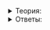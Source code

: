 <details>
<summary>Теория:</summary>

# Проверьте себя

----------

Выберите верные утверждения

-   Ошибки компиляции затрудняют жизнь разработчика. Чем лучше компилятор, тем вероятнее, что он соберёт программу без ошибок и предупреждений.
    
-   Каждая ошибка выявляется либо при компиляции, либо при тестировании.
    
-   Ошибка времени выполнения — это ошибка, которая возникла при работе программы.
    
-   В тестировании и анализе программы нет смысла, всё равно её бесплатно протестируют пользователи.
    

----------

Принцип нулевого оверхеда заключается в том, что

-   Программа не должна совершать никаких действий, которые не являются необходимыми.
    
-   Код не должен совершать никаких проверок корректности.
    
-   Выход за пределы буфера даже на один байт считается ошибкой.
    

----------

Возможностью «выстрелить себе в ногу» называют

-   Неопределённое поведение.
    
-   Возможность легко совершить ошибку, которая не будет выявлена.
    
-   Ситуацию, при которой код на C++ используется в программном обеспечении систем вооружения.
    

----------

Выберите верные утверждения.

-   Если программа работает правильно и прошла тестирование, значит, в ней нет ошибок.
    
-   Нет смысла искать и исправлять баг, который никак не проявился при тестировании.
    
-   Баг может проявляться при сборке одним компилятором и быть незаметным при использовании другого.
    
-   Если вы увидели проявление бага при работе программы, вы уже нашли его, и нет смысла в дополнительных инструментах.
    

----------

Отладочные макроопределения — это

-   Специальные макросы, которые включают отладку.
    
-   Специальные макросы, которые включают дополнительные проверки правильного использования стандартной библиотеки.
    
-   Специальные ключи компилятора, которые исправляют ошибки в программе.
    
-   Большие отладочные определения, в отличие от микроопределений.
    

----------

Выберите верные утверждения.

-   Отладочные макроопределения удобно включать через ключи компилятора.
    
-   У разных реализаций стандартной библиотеки разные отладочные макроопределения.
    
-   Отладочные макроопределения выявляют многие ошибки, не только связанные с использованием стандартной библиотеки.
    
-   Проверки, включаемые отладочными макроопределениями, не влияют не производительность программы.
    

----------

Выберите верные утверждения.

-   Санитайзер, в отличие от отладочных макроопределений, находит не только ошибки, возникшие при использовании стандартной библиотеки.
    
-   Санитайзер находит все ошибки программы.
    
-   Санитайзер не влияет на производительность программы.
    
-   Преимущество санитайзера в том, что он обычно позволяет выявить баг на более раннем этапе, чем отладчик.

</details>

<details>
<summary>Ответы:</summary>

# Ответы на задания

Выберите верные утверждения

-   **(-)**  Ошибки компиляции затрудняют жизнь разработчика. Чем лучше компилятор, тем вероятнее, что он соберёт программу без ошибок и предупреждений.

> Сообщения компилятора помогают разработчику, так как выявляют ошибки на раннем этапе.

-   **(-)**  Каждая ошибка выявляется либо при компиляции, либо при тестировании.

> Увы, некоторые ошибки способны преодолеть оба барьера. Для них нужны инструменты поиска ошибок.

-   **(+)**  Ошибка времени выполнения — это ошибка, которая возникла при работе программы.
    
-   **(-)**  В тестировании и анализе программы нет смысла, всё равно её бесплатно протестируют пользователи.
    

> Пользователи, конечно, протестируют. Только вряд ли они останутся довольны, если вы оставили в программе много ошибок.

----------

Принцип нулевого оверхеда заключается в том, что

-   **(+)**  Программа не должна совершать никаких действий, которые не являются необходимыми.
    
-   **(-)**  Код не должен совершать никаких проверок корректности.
    
-   **(-)**  Выход за пределы буфера даже на один байт считается ошибкой.
    

----------

Возможностью «выстрелить себе в ногу» называют

-   **(-)**  Неопределённое поведение.
    
-   **(+)**  Возможность легко совершить ошибку, которая не будет выявлена.
    
-   **(-)**  Ситуацию, при которой код на C++ используется в программном обеспечении систем вооружения.
    

----------

Выберите верные утверждения.

-   **(-)**  Если программа работает правильно и прошла тестирование, значит, в ней нет ошибок.

> Инструменты помогут выявить точное место возникновения бага.

-   **(-)**  Нет смысла искать и исправлять баг, который никак не проявился при тестировании.

> Инструменты помогут выявить точное место возникновения бага.

-   **(+)**  Баг может проявляться при сборке одним компилятором и быть незаметным при использовании другого.
    
-   **(-)**  Если вы увидели проявление бага при работе программы, вы уже нашли его, и нет смысла в дополнительных инструментах.
    

> Инструменты помогут выявить точное место возникновения бага.

----------

Отладочные макроопределения — это

-   **(-)**  Специальные макросы, которые включают отладку.
    
-   **(+)**  Специальные макросы, которые включают дополнительные проверки правильного использования стандартной библиотеки.
    
-   **(-)**  Специальные ключи компилятора, которые исправляют ошибки в программе.
    
-   **(-)**  Большие отладочные определения, в отличие от микроопределений.
    

----------

Выберите верные утверждения.

-   **(+)**  Отладочные макроопределения удобно включать через ключи компилятора.
    
-   **(+)**  У разных реализаций стандартной библиотеки разные отладочные макроопределения.
    
-   **(-)**  Отладочные макроопределения выявляют многие ошибки, не только связанные с использованием стандартной библиотеки.
    

> Проверки, которые они включают, расположены в методах стандартной библиотеки, никакие другие ошибки выявить они не помогут.

-   **(-)**  Проверки, включаемые отладочными макроопределениями, не влияют не производительность программы.

> К сожалению, они могут существенно замедлять программу. Иначе бы их отключение не имело бы смысла.

----------

Выберите верные утверждения.

-   **(+)**  Санитайзер, в отличие от отладочных макроопределений, находит не только ошибки, возникшие при использовании стандартной библиотеки.
    
-   **(-)**  Санитайзер находит все ошибки программы.
    

> Увы, инструменты несовершенны.

-   **(-)**  Санитайзер не влияет на производительность программы.

> На самом деле, он обычно замедляет её в пределах двух раз.

-   **(+)**  Преимущество санитайзера в том, что он обычно позволяет выявить баг на более раннем этапе, чем отладчик.

</details>
